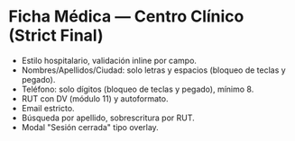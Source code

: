 # Ficha Médica — Centro Clínico (Strict Final)
- Estilo hospitalario, validación inline por campo.
- Nombres/Apellidos/Ciudad: solo letras y espacios (bloqueo de teclas y pegado).
- Teléfono: solo dígitos (bloqueo de teclas y pegado), mínimo 8.
- RUT con DV (módulo 11) y autoformato.
- Email estricto.
- Búsqueda por apellido, sobrescritura por RUT.
- Modal "Sesión cerrada" tipo overlay.
